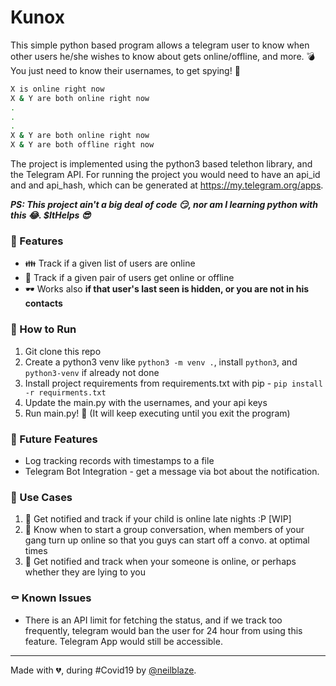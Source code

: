 # Kunox
This simple python based program allows a telegram user to know when other users he/she
wishes to know about gets online/offline, and more. 💣 You just need to know their usernames,
to get spying! 🤠 

````bash
X is online right now
X & Y are both online right now
.
.
.
X & Y are both online right now
X & Y are both offline right now
````

The project is implemented using the python3 based telethon library, and the Telegram API.
For running the project you would need to have an api_id and and api_hash, which can be 
generated at https://my.telegram.org/apps.

***PS: This project ain't a big deal of code 😏, nor am I learning python with this 😂. $ItHelps 😎***

### 🔪 Features
* 👪 Track if a given list of users are online
* 👫 Track if a given pair of users get online or offline
* 🕶 Works also **if that user's last seen is hidden, or you are not in his contacts**

### 🤿 How to Run
1. Git clone this repo
2. Create a python3 venv like `python3 -m venv .`, install `python3`, and `python3-venv` 
if already not done
3. Install project requirements from requirements.txt with pip - `pip install -r requirments.txt`
4. Update the main.py with the usernames, and your api keys
5. Run main.py! 🎉 (It will keep executing until you exit the program)

### 🔫 Future Features
* Log tracking records with timestamps to a file
* Telegram Bot Integration - get a message via bot about the notification.

### 💉 Use Cases
1. 🤫 Get notified and track if your child is online late nights :P [WIP]
2. 🤔 Know when to start a group conversation, when members of your gang turn up online so that
you guys can start off a convo. at optimal times
2. 🤥 Get notified and track when your someone is online, or perhaps whether they
are lying to you

### ⚰ Known Issues
* There is an API limit for fetching the status, and if we track too frequently, telegram 
would ban the user for 24 hour from using this feature. Telegram App would still be accessible.

---
Made with 💔, during #Covid19 by [@neilblaze](https://github.com/neilblaze).
